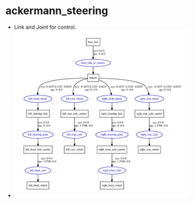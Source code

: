 # ackermann_steering
- Link and Joint for control. 
- ![Alt text](/robot_ws/image/em_3905-page-001.jpg)
